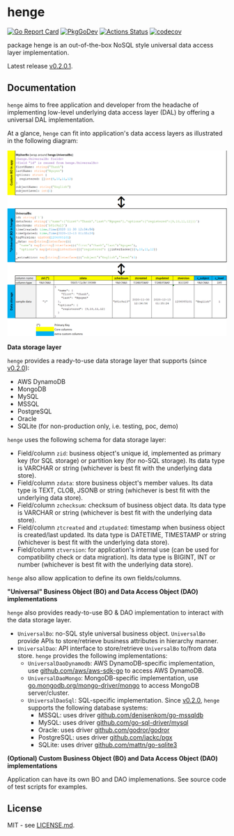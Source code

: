 # henge

[![Go Report Card](https://goreportcard.com/badge/github.com/btnguyen2k/henge)](https://goreportcard.com/report/github.com/btnguyen2k/henge)
[![PkgGoDev](https://pkg.go.dev/badge/github.com/btnguyen2k/henge)](https://pkg.go.dev/github.com/btnguyen2k/henge)
[![Actions Status](https://github.com/btnguyen2k/henge/workflows/Henge/badge.svg)](https://github.com/btnguyen2k/henge/actions)
[![codecov](https://codecov.io/gh/btnguyen2k/henge/branch/main/graph/badge.svg?token=EF3O2PB9PQ)](https://codecov.io/gh/btnguyen2k/henge)

package henge is an out-of-the-box NoSQL style universal data access layer implementation.

Latest release [v0.2.0.1](RELEASE-NOTES.md).

## Documentation

`henge` aims to free application and developer from the headache of implementing low-level underlying data access layer (DAL) by
offering a universal DAL implementation.

At a glance, `henge` can fit into application's data access layers as illustrated in the following diagram:

![henge-design-full](./docs/henge-design-full.png)

**Data storage layer**

`henge` provides a ready-to-use data storage layer that supports (since [v0.2.0](RELEASE-NOTES.md)):
- AWS DynamoDB
- MongoDB
- MySQL
- MSSQL
- PostgreSQL
- Oracle
- SQLite (for non-production only, i.e. testing, poc, demo)

`henge` uses the following schema for data storage layer:
- Field/column `zid`: business object's unique id, implemented as primary key (for SQL storage) or partition key (for no-SQL storage).
  Its data type is VARCHAR or string (whichever is best fit with the underlying data store).
- Field/column `zdata`: store business object's member values. Its data type is TEXT, CLOB, JSONB or string (whichever is best fit with the underlying data store).
- Field/column `zchecksum`: checksum of business object data. Its data type is VARCHAR or string (whichever is best fit with the underlying data store).
- Field/column `ztcreated` and `ztupdated`: timestamp when business object is created/last updated. Its data type is DATETIME, TIMESTAMP or string (whichever is best fit with the underlying data store).
- Field/column `ztversion`: for application's internal use (can be used for compatibility check or data migration). Its data type is BIGINT, INT or number (whichever is best fit with the underlying data store).

`henge` also allow application to define its own fields/columns.

**"Universal" Business Object (BO) and Data Access Object (DAO) implementations**

`henge` also provides ready-to-use BO & DAO implementation to interact with the data storage layer.
- `UniversalBo`: no-SQL style universal business object. `UniversalBo` provide APIs to store/retrieve business attributes in hierarchy manner.
- `UniversalDao`: API interface to store/retrieve `UniversalBo` to/from data store. `henge` provides the following implementations:
  - `UniversalDaoDynamodb`: AWS DynamoDB-specific implementation, use [github.com/aws/aws-sdk-go](https://github.com/aws/aws-sdk-go) to access AWS DynamoDB.
  - `UniversalDaoMongo`: MongoDB-specific implementation, use [go.mongodb.org/mongo-driver/mongo](https://go.mongodb.org/mongo-driver/mongo) to access MongoDB server/cluster.
  - `UniversalDaoSql`: SQL-specific implementation. Since [v0.2.0](RELEASE-NOTES.md), `henge` supports the following database systems:
    - MSSQL: uses driver [github.com/denisenkom/go-mssqldb](https://github.com/denisenkom/go-mssqldb)
    - MySQL: uses driver [github.com/go-sql-driver/mysql](https://github.com/go-sql-driver/mysql)
    - Oracle: uses driver [github.com/godror/godror](https://github.com/godror/godror)
    - PostgreSQL: uses driver [github.com/jackc/pgx](https://github.com/jackc/pgx)
    - SQLite: uses driver [github.com/mattn/go-sqlite3](https://github.com/mattn/go-sqlite3)

**(Optional) Custom Business Object (BO) and Data Access Object (DAO) implementations**

Application can have its own BO and DAO implemenations. See source code of test scripts for examples.

## License

MIT - see [LICENSE.md](LICENSE.md).
